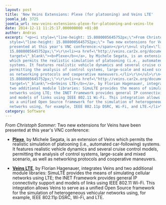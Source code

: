 ```yaml
---
layout: post
title: 'New Veins Extensions: Plexe (for platooning) and Veins LTE'
joomla_id: 3725
joomla_url: new-veins-extensions-plexe-for-platooning-and-veins-lte
date: 2014-12-11 11:25:17.000000000 +01:00
author: Andras
excerpt: "<p><i style=\"line-height: 15.8080005645752px;\">From Christoph Sommer:</i><span
  style=\"line-height: 15.8080005645752px;\"> Two new extensions for Veins have been
  presented at this year's VNC conference:</span></p>\r\n<ul style=\"line-height:
  15.8080005645752px;\">\r\n<li><a href=\"http://veins.car2x.org/documentation/modules/platooning/\"
  target=\"_blank\"><b>Plexe</b></a>, by Michele Segata, is an extension of Veins
  which permits the realistic simulation of platooning (i.e., automated car-following)
  systems. It features realistic vehicle dynamics and several cruise control models,
  permitting the analysis of control systems, large-scale and mixed scenario, as well
  as networking protocols and cooperative maneuvers.</li>\r\n</ul>\r\n<ul style=\"line-height:
  15.8080005645752px;\">\r\n<li><a href=\"http://veins.car2x.org/documentation/modules/lte/\"
  target=\"_blank\"><b>Veins LTE</b></a>, by Florian Hagenauer, integrates Veins and
  two additional module libraries: SimuLTE provides the means of simulating cellular
  networks using LTE; the INET Framework provides general IP connectivity support
  and models of links using IEEE 802.11 Wi-Fi. This integration allows Veins to serve
  as a unified Open Source framework for the simulation of heterogeneous vehicular
  networks using, for example, IEEE 802.11p DSRC, Wi-Fi, and LTE.</li>\r\n</ul>"
category: Software
---
```

<p><i style="line-height: 15.8080005645752px;">From Christoph Sommer:</i><span style="line-height: 15.8080005645752px;"> Two new extensions for Veins have been presented at this year's VNC conference:</span></p>
<ul style="line-height: 15.8080005645752px;">
<li><a href="http://veins.car2x.org/documentation/modules/platooning/" target="_blank"><b>Plexe</b></a>, by Michele Segata, is an extension of Veins which permits the realistic simulation of platooning (i.e., automated car-following) systems. It features realistic vehicle dynamics and several cruise control models, permitting the analysis of control systems, large-scale and mixed scenario, as well as networking protocols and cooperative maneuvers.</li>
</ul>
<ul style="line-height: 15.8080005645752px;">
<li><a href="http://veins.car2x.org/documentation/modules/lte/" target="_blank"><b>Veins LTE</b></a>, by Florian Hagenauer, integrates Veins and two additional module libraries: SimuLTE provides the means of simulating cellular networks using LTE; the INET Framework provides general IP connectivity support and models of links using IEEE 802.11 Wi-Fi. This integration allows Veins to serve as a unified Open Source framework for the simulation of heterogeneous vehicular networks using, for example, IEEE 802.11p DSRC, Wi-Fi, and LTE.</li>
</ul>
